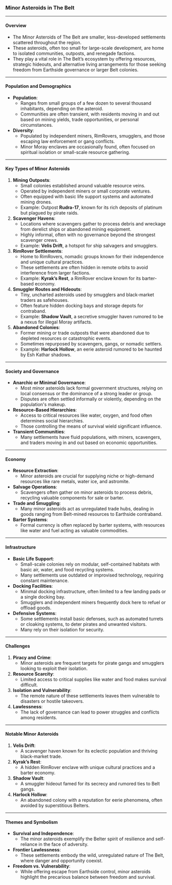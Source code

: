 ### Minor Asteroids in The Belt

---

#### **Overview**
- The Minor Asteroids of The Belt are smaller, less-developed settlements scattered throughout the region. 
- These asteroids, often too small for large-scale development, are home to isolated communities, outposts, and renegade factions.
- They play a vital role in The Belt’s ecosystem by offering resources, strategic hideouts, and alternative living arrangements for those seeking freedom from Earthside governance or larger Belt colonies.

---

#### **Population and Demographics**
- **Population**:
  - Ranges from small groups of a few dozen to several thousand inhabitants, depending on the asteroid.
  - Communities are often transient, with residents moving in and out based on mining yields, trade opportunities, or personal circumstances.
- **Diversity**:
  - Populated by independent miners, RimRovers, smugglers, and those escaping law enforcement or gang conflicts.
  - Minor Moray enclaves are occasionally found, often focused on spiritual isolation or small-scale resource gathering.

---

#### **Key Types of Minor Asteroids**
1. **Mining Outposts**:
   - Small colonies established around valuable resource veins.
   - Operated by independent miners or small corporate ventures.
   - Often equipped with basic life support systems and automated mining drones.
   - Example: Outpost **Rudra-17**, known for its rich deposits of platinum but plagued by pirate raids.
2. **Scavenger Havens**:
   - Locations where scavengers gather to process debris and wreckage from derelict ships or abandoned mining equipment.
   - Highly informal, often with no governance beyond the strongest scavenger crews.
   - Example: **Velis Drift**, a hotspot for ship salvagers and smugglers.
3. **RimRover Settlements**:
   - Home to RimRovers, nomadic groups known for their independence and unique cultural practices.
   - These settlements are often hidden in remote orbits to avoid interference from larger factions.
   - Example: **Kyrak’s Rest**, a RimRover enclave known for its barter-based economy.
4. **Smuggler Routes and Hideouts**:
   - Tiny, uncharted asteroids used by smugglers and black-market traders as safehouses.
   - Often feature hidden docking bays and storage depots for contraband.
   - Example: **Shadow Vault**, a secretive smuggler haven rumored to be a nexus for illegal Moray artifacts.
5. **Abandoned Colonies**:
   - Former mining or trade outposts that were abandoned due to depleted resources or catastrophic events.
   - Sometimes repurposed by scavengers, gangs, or nomadic settlers.
   - Example: **Harlock Hollow**, an eerie asteroid rumored to be haunted by Esh Kathar shadows.

---

#### **Society and Governance**
- **Anarchic or Minimal Governance**:
  - Most minor asteroids lack formal government structures, relying on local consensus or the dominance of a strong leader or group.
  - Disputes are often settled informally or violently, depending on the population's makeup.
- **Resource-Based Hierarchies**:
  - Access to critical resources like water, oxygen, and food often determines social hierarchies.
  - Those controlling the means of survival wield significant influence.
- **Transient Communities**:
  - Many settlements have fluid populations, with miners, scavengers, and traders moving in and out based on economic opportunities.

---

#### **Economy**
- **Resource Extraction**:
  - Minor asteroids are crucial for supplying niche or high-demand resources like rare metals, water ice, and astromite.
- **Salvage Operations**:
  - Scavengers often gather on minor asteroids to process debris, recycling valuable components for sale or barter.
- **Trade and Smuggling**:
  - Many minor asteroids act as unregulated trade hubs, dealing in goods ranging from Belt-mined resources to Earthside contraband.
- **Barter Systems**:
  - Formal currency is often replaced by barter systems, with resources like water and fuel acting as valuable commodities.

---

#### **Infrastructure**
- **Basic Life Support**:
  - Small-scale colonies rely on modular, self-contained habitats with basic air, water, and food recycling systems.
  - Many settlements use outdated or improvised technology, requiring constant maintenance.
- **Docking Facilities**:
  - Minimal docking infrastructure, often limited to a few landing pads or a single docking bay.
  - Smugglers and independent miners frequently dock here to refuel or offload goods.
- **Defensive Systems**:
  - Some settlements install basic defenses, such as automated turrets or cloaking systems, to deter pirates and unwanted visitors.
  - Many rely on their isolation for security.

---

#### **Challenges**
1. **Piracy and Crime**:
   - Minor asteroids are frequent targets for pirate gangs and smugglers looking to exploit their isolation.
2. **Resource Scarcity**:
   - Limited access to critical supplies like water and food makes survival difficult.
3. **Isolation and Vulnerability**:
   - The remote nature of these settlements leaves them vulnerable to disasters or hostile takeovers.
4. **Lawlessness**:
   - The lack of governance can lead to power struggles and conflicts among residents.

---

#### **Notable Minor Asteroids**
1. **Velis Drift**:
   - A scavenger haven known for its eclectic population and thriving black-market trade.
2. **Kyrak’s Rest**:
   - A hidden RimRover enclave with unique cultural practices and a barter economy.
3. **Shadow Vault**:
   - A smuggler hideout famed for its secrecy and rumored ties to Belt gangs.
4. **Harlock Hollow**:
   - An abandoned colony with a reputation for eerie phenomena, often avoided by superstitious Belters.

---

#### **Themes and Symbolism**
- **Survival and Independence**:
  - The minor asteroids exemplify the Belter spirit of resilience and self-reliance in the face of adversity.
- **Frontier Lawlessness**:
  - These settlements embody the wild, unregulated nature of The Belt, where danger and opportunity coexist.
- **Freedom vs. Vulnerability**:
  - While offering escape from Earthside control, minor asteroids highlight the precarious balance between freedom and survival.